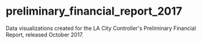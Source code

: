 # preliminary_financial_report_2017

Data visualizations created for the LA City Controller's Preliminary Financial Report, released October 2017.